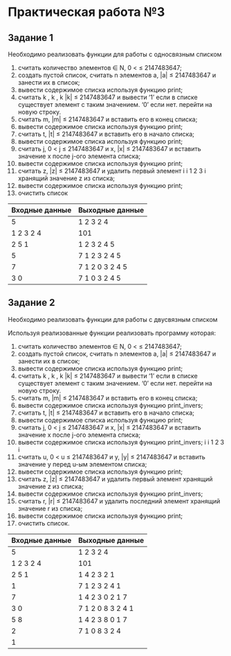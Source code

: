 # Практическая работа №3

## Задание 1

Необходимо	реализовать	функции	для	работы	с	односвязным списком

1.	считать	количество	элементов		∈	N,	0	<	≤	2147483647; 
2.	создать	пустой	список,	считать	n	элементов	a,	|a|	≤ 2147483647	и	занести	их	в	список; 
3.	вывести	содержимое	списка	используя	функцию	print; 
4.	считать	k ,	k ,	k	|k|	≤	2147483647	и	вывести	‘1’	если	в списке	существует	элемент	с	таким	значением.	‘0’	если	нет. перейти	на	новую	строку. 
5.	считать	m,	|m|	≤	2147483647	и	вставить	его	в	конец	списка; 
6.	вывести	содержимое	списка	используя	функцию	print; 
7.	считать	t,	|t|	≤	2147483647	и	вставить	его	в	начало	списка; 
8.	вывести	содержимое	списка	используя	функцию	print; 
9.	считать	j,	0	<	j	≤	2147483647	и	x,	|x|	≤	2147483647	и	вставить значение	x	после	j-ого	элемента	списка; 
10.	вывести	содержимое	списка	используя	функцию	print; 
11.	считать	z,	|z|	≤	2147483647	и	удалить	первый	элемент i i 1 2 3 i
хранящий	значение	z	из	списка; 
12.	вывести	содержимое	списка	используя	функцию	print; 
13.	очистить	список

|Входные данные|Выходные данные|
|----|-----|
|5|1 2 3 2 4 |
|1 2 3 2 4|101|
|2 5 1|1 2 3 2 4 5|
|5|7 1 2 3 2 4 5|
|7|7 1 2 0 3 2 4 5|
|3 0|7 1 0 3 2 4 5|


## Задание 2

Необходимо	реализовать	функции	для	работы	с	двусвязным списком

Используя	реализованные	функции	реализовать	программу	которая:
1.	считать	количество	элементов		∈	N,	0	<	≤	2147483647; 
2.	создать	пустой	список,	считать	n	элементов	a,	|a|	≤ 2147483647	и	занести	их	в	список; 
3.	вывести	содержимое	списка	используя	функцию	print; 
4.	считать	k ,	k ,	k	|k|	≤	2147483647	и	вывести	‘1’	если	в списке	существует	элемент	с	таким	значением.	‘0’	если	нет. перейти	на	новую	строку. 
5.	считать	m,	|m|	≤	2147483647	и	вставить	его	в	конец	списка; 
6.	вывести	содержимое	списка	используя	функцию	print_invers; 
7.	считать	t,	|t|	≤	2147483647	и	вставить	его	в	начало	списка; 
8.	вывести	содержимое	списка	используя	функцию	print; 
9.	считать	j,	0	<	j	≤	2147483647	и	x,	|x|	≤	2147483647	и	вставить значение	x	после	j-ого	элемента	списка; 
10.	вывести	содержимое	списка	используя	функцию	print_invers; i i 1 2 3 i
11.	считать	u,	0	<	u	≤	2147483647	и	y,	|y|	≤	2147483647	и вставить	значение	y	перед	u-ым	элементом	списка; 
12.	вывести	содержимое	списка	используя	функцию	print; 
13.	считать	z,	|z|	≤	2147483647	и	удалить	первый	элемент хранящий	значение	z	из	списка; 
14.	вывести	содержимое	списка	используя	функцию	print_invers; 
15.	считать	r,	|r|	≤	2147483647	и	удалить	последний	элемент хранящий	значение	r	из	списка; 
16.	вывести	содержимое	списка	используя	функцию	print; 
17.	очистить	список.


|Входные данные |Выходные данные|
|------|------|
|5 |1 2 3 2 4|
|1 2 3 2 4 |101 |
|2 5 1 |1 4 2 3 2 1|
|1|7 1 2 3 2 4 1|
|7|1 4 2 3 0 2 1 7|
|3 0|7	1	2	0	8	3	2	4	1|
|5 8|1	4	2	3	8	0	1	7|
|2 |7	1	0	8	3	2	4|
|1||



